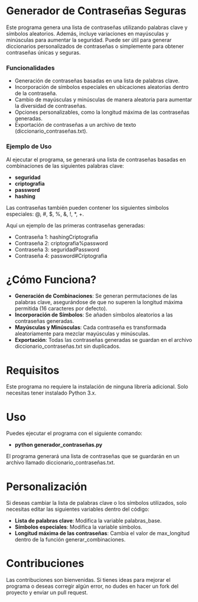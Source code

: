 # Generador de Contraseñas Seguras

Este programa genera una lista de contraseñas utilizando palabras clave y símbolos aleatorios. Además, incluye variaciones en mayúsculas y minúsculas para aumentar la seguridad. Puede ser útil para generar diccionarios personalizados de contraseñas o simplemente para obtener contraseñas únicas y seguras.

### Funcionalidades

- Generación de contraseñas basadas en una lista de palabras clave.
- Incorporación de símbolos especiales en ubicaciones aleatorias dentro de la contraseña.
- Cambio de mayúsculas y minúsculas de manera aleatoria para aumentar la diversidad de contraseñas.
- Opciones personalizables, como la longitud máxima de las contraseñas generadas.
- Exportación de contraseñas a un archivo de texto (diccionario_contraseñas.txt).

### Ejemplo de Uso

Al ejecutar el programa, se generará una lista de contraseñas basadas en combinaciones de las siguientes palabras clave:

- **seguridad**
- **criptografia**
- **password**
- **hashing**

Las contraseñas también pueden contener los siguientes símbolos especiales: @, #, $, %, &, !, *, +.

Aquí un ejemplo de las primeras contraseñas generadas:

- Contraseña 1: hashingCriptografia
- Contraseña 2: criptografia%password
- Contraseña 3: seguridadPassword
- Contraseña 4: password#Criptografia

# ¿Cómo Funciona?
- **Generación de Combinaciones**: Se generan permutaciones de las palabras clave, asegurándose de que no superen la longitud máxima permitida (16 caracteres por defecto).
- **Incorporación de Símbolos**: Se añaden símbolos aleatorios a las contraseñas generadas.
- **Mayúsculas y Minúsculas**: Cada contraseña es transformada aleatoriamente para mezclar mayúsculas y minúsculas.
- **Exportación**: Todas las contraseñas generadas se guardan en el archivo diccionario_contraseñas.txt sin duplicados.

# Requisitos

Este programa no requiere la instalación de ninguna librería adicional. Solo necesitas tener instalado Python 3.x.

# Uso

Puedes ejecutar el programa con el siguiente comando:


- **python generador_contraseñas.py**

El programa generará una lista de contraseñas que se guardarán en un archivo llamado diccionario_contraseñas.txt.

# Personalización

Si deseas cambiar la lista de palabras clave o los símbolos utilizados, solo necesitas editar las siguientes variables dentro del código:

- **Lista de palabras clave**: Modifica la variable palabras_base.
- **Símbolos especiales**: Modifica la variable simbolos.
- **Longitud máxima de las contraseñas**: Cambia el valor de max_longitud dentro de la función generar_combinaciones.

# Contribuciones

Las contribuciones son bienvenidas. Si tienes ideas para mejorar el programa o deseas corregir algún error, no dudes en hacer un fork del proyecto y enviar un pull request.

